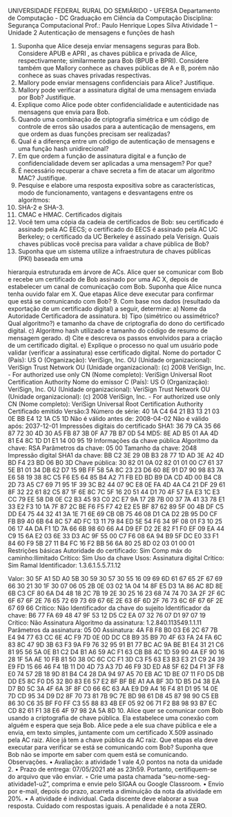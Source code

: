 UNIVERSIDADE FEDERAL RURAL DO SEMIÁRIDO - UFERSA
Departamento de Computação - DC
Graduação em Ciência da Computação
Disciplina: Segurança Computacional
Prof.: Paulo Henrique Lopes Silva 
Atividade 1 – Unidade 2
Autenticação de mensagens e funções de hash
1. Suponha que Alice deseja enviar mensagens seguras para Bob. Considere APUB e APRI
, as chaves
pública  e  privada  de Alice,  respectivamente;  similarmente  para  Bob  (BPUB  e  BPRI).  Considere
também que Mallory conhece as chaves públicas de A e B, porém não conhece as suas chaves
privadas respectivas.
1. Mallory pode enviar mensagens confidenciais para Alice? Justifique.
2. Mallory pode verificar a assinatura digital de uma mensagem enviada por Bob? Justifique.
3. Explique como Alice pode obter confidencialidade e autenticidade nas mensagens que envia
para Bob.
2. Quando uma combinação de criptografia simétrica e um código de controle de erros são usados
para a autenticação de mensagens, em que ordem as duas funções precisam ser realizadas?
3.  Qual   é  a  diferença  entre  um  código  de  autenticação  de  mensagens  e  uma  função  hash
unidirecional?
4. Em que ordem a função de assinatura digital e a função de confidencialidade devem ser aplicadas
a uma mensagem? Por que?
5. É necessário recuperar a chave secreta a fim de atacar um algoritmo MAC? Justifique.
6. Pesquise e elabore uma resposta expositiva sobre as características, modo de funcionamento,
vantagens e desvantagens entre os algoritmos:
1. SHA-2 e SHA-3.
2. CMAC e HMAC.
Certificados digitais 
7. Você tem uma cópia da cadeia de certificados de Bob: seu certificado é assinado pela AC EECS;
o certificado do EECS é assinado pela AC UC Berkeley; o certificado da UC Berkeley é assinado
pela Verisign. Quais chaves públicas você precisa para validar a chave pública de Bob?
8.  Suponha  que um  sistema utilize  a  infraestrutura  de  chaves públicas  (PKI) baseada  em uma

hierarquia estruturada em árvore de ACs. Alice quer se comunicar com Bob e recebe um certificado
de Bob assinado por uma AC X, depois de estabelecer um canal de comunicação com Bob. Suponha
que Alice nunca tenha ouvido falar em X. Que etapas Alice deve executar para confirmar que está
se comunicando com Bob?
9. Com base nos dados (resultado da exportação de um certificado digital) a seguir, determine:
a) Nome da Autoridade Certificadora de assinatura.
b) Tipo (simétrico ou assimétrico? Qual algoritmo?) e tamanho da chave de criptografia do
dono do certificado digital.
c) Algoritmo hash utilizado e tamanho do código de resumo de mensagem gerado.
d) Cite e descreva os passos envolvidos para a criação de um certificado digital.
e) Explique    o  processo  no  qual   um  usuário  pode  validar  (verificar  a  assinatura)  esse
certificado digital.
Nome do portador
C (País): US
O (Organização): VeriSign, Inc.
OU (Unidade organizacional): VeriSign Trust Network
OU (Unidade organizacional): (c) 2008 VeriSign, Inc. - For authorized use only
CN (Nome completo): VeriSign Universal Root Certification Authority
Nome do emissor
C (País): US
O (Organização): VeriSign, Inc.
OU (Unidade organizacional): VeriSign Trust Network
OU (Unidade organizacional): (c) 2008 VeriSign, Inc. - For authorized use only
CN (Nome completo): VeriSign Universal Root Certification Authority
Certificado emitido
Versão:3
Número de série: 40 1A C4 64 21 B3 13 21 03 0E BB E4 12 1A C5 1D
Não é válido antes de: 2008-04-02
Não é válido após: 2037-12-01
Impressões digitais do certificado
SHA1: 36 79 CA 35 66 87 72 30 4D 30 A5 FB 87 3B 0F A7 7B B7 0D 54
MD5: 8E AD B5 01 AA 4D 81 E4 8C 1D D1 E1 14 00 95 19
Informações da chave pública
Algoritmo da chave: RSA
Parâmetros da chave: 05 00
Tamanho da chave: 2048
Impressão digital SHA1 da chave: BB C2 3E 29 0B B3 28 77 1D AD 3E A2 4D BD F4 23 BD 06 B0 3D
Chave pública: 30 82 01 0A 02 82 01 01 00 C7 61 37 5E B1 01 34 DB 62 D7 15 9B FF 58 5A 8C 23 23 D6
60 8E 91 D7 90 98 83 7A E6 58 19 38 8C C5 F6 E5 64 85 B4 A2 71 FB ED BD B9 DA CD 4D 00 B4 C8 2D
73 A5 C7 69 71 95 1F 39 3C B2 44 07 9C E8 0E FA 4D 4A C4 21 DF 29 61 8F 32 22 61 82 C5 87 1F 6E
8C 7C 5F 16 20 51 44 D1 70 4F 57 EA E3 1C E3 CC 79 EE 58 D8 0E C2 B3 45 93 C0 2C E7 9A 17 2B 7B
00 37 7A 41 33 78 E1 33 E2 F3 10 1A 7F 87 2C BE F6 F5 F7 42 E2 E5 BF 87 62 89 5F 00 4B DF C5 DD
E4 75 44 32 41 3A 1E 71 6E 69 CB 0B 75 46 08 D1 CA D2 2B 95 D0 CF FB B9 40 6B 64 8C 57 4D FC 13
11 79 84 ED 5E 54 F6 34 9F 08 01 F3 10 25 06 17 4A DA F1 1D 7A 66 6B 98 60 66 A4 D9 EF D2 2E 82 F1
F0 EF 09 EA 44 C9 15 6A E2 03 6E 33 D3 AC 9F 55 00 C7 F6 08 6A 94 B9 5F DC E0 33 F1 84 60 F9 5B
27 11 B4 FC 16 F2 BB 56 6A 80 25 8D 02 03 01 00 01
Restrições básicas
Autoridade do certificado: Sim
Comp máx do caminho:Ilimitado
Crítico: Sim
Uso da chave
Usos: Assinatura digital
Crítico: Sim
Ramal
Identificador: 1.3.6.1.5.5.7.1.12

Valor: 30 5F A1 5D A0 5B 30 59 30 57 30 55 16 09 69 6D 61 67 65 2F 67 69 66 30 21 30 1F 30 07 06 05
2B 0E 03 02 1A 04 14 8F E5 D3 1A 86 AC 8D 8E 6B C3 CF 80 6A D4 48 18 2C 7B 19 2E 30 25 16 23 68
74 74 70 3A 2F 2F 6C 6F 67 6F 2E 76 65 72 69 73 69 67 6E 2E 63 6F 6D 2F 76 73 6C 6F 67 6F 2E 67 69
66
Crítico: Não
Identificador da chave do sujeito
Identificador da chave: B6 77 FA 69 48 47 9F 53 12 D5 C2 EA 07 32 76 07 D1 97 07 19
Crítico: Não
Assinatura
Algoritmo da assinatura: 1.2.840.113549.1.1.11
Parâmetros da assinatura: 05 00
Assinatura: 4A F8 F8 B0 03 E6 2C 67 7B E4 94 77 63 CC 6E 4C F9 7D 0E 0D DC C8 B9 35 B9 70 4F
63 FA 24 FA 6C 83 8C 47 9D 3B 63 F3 9A F9 76 32 95 91 B1 77 BC AC 9A BE B1 E4 31 21 C6 81 95 56
5A 0E B1 C2 D4 B1 A6 59 AC F1 63 CB B8 4C 1D 59 90 4A EF 90 16 28 1F 5A AE 10 FB 81 50 38 0C 6C
CC F1 3D C3 F5 63 E3 B3 E3 21 C9 24 39 E9 FD 15 66 46 F4 1B 11 D0 4D 73 A3 7D 46 F9 3D ED A8 5F
62 D4 F1 3F F8 E0 74 57 2B 18 9D 81 B4 C4 28 DA 94 97 A5 70 EB AC 1D BE 07 11 F0 D5 DB DD E5 8C
F0 D5 32 B0 83 E6 57 E2 8F BF BE A1 AA BF 3D 1D B5 D4 38 EA D7 B0 5C 3A 4F 6A 3F 8F C0 66 6C 63
AA E9 D9 A4 16 F4 81 D1 95 14 0E 7D CD 95 34 D9 D2 8F 70 73 81 7B 9C 7E BD 98 61 D8 45 87 98 90
C5 EB 86 30 C6 35 BF F0 FF C3 55 88 83 4B EF 05 92 06 71 F2 B8 98 93 B7 EC CD 82 61 F1 38 E6 4F
97 98 2A 5A 8D
10. Alice quer se comunicar com Bob usando a criptografia de chave pública. Ela estabelece uma
conexão com alguém e espera que seja Bob. Alice pede a ele sua chave pública e ele a envia, em
texto simples, juntamente com um certificado X.509 assinado pela AC raiz. Alice já tem a chave
pública da AC raiz. Que etapas ela deve executar para verificar se está se comunicando com Bob?
Suponha que Bob não se importe em saber com quem está se comunicando.
Observações.
• Avaliação: a atividade 1 vale 4,0 pontos na nota da unidade 2.
• Prazo de  entrega:  07/05/2021  até as  23h59. Portanto,  certifiquem-se do  arquivo que vão
enviar.
◦ Crie uma pasta chamada “seu-nome-seg-atividade1-u2”, comprima e envie pelo SIGAA
ou Google Classroom.
• Envio por e-mail, depois do prazo, acarreta a diminuição da nota da atividade em 20%.
• A atividade é individual. Cada discente deve elaborar a sua resposta. Cuidado com respostas
iguais. A penalidade é a nota ZERO.
